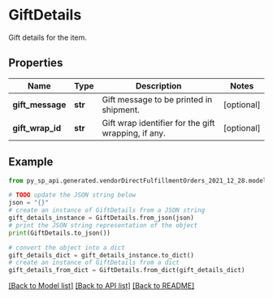 # GiftDetails

Gift details for the item.

## Properties

Name | Type | Description | Notes
------------ | ------------- | ------------- | -------------
**gift_message** | **str** | Gift message to be printed in shipment. | [optional] 
**gift_wrap_id** | **str** | Gift wrap identifier for the gift wrapping, if any. | [optional] 

## Example

```python
from py_sp_api.generated.vendorDirectFulfillmentOrders_2021_12_28.models.gift_details import GiftDetails

# TODO update the JSON string below
json = "{}"
# create an instance of GiftDetails from a JSON string
gift_details_instance = GiftDetails.from_json(json)
# print the JSON string representation of the object
print(GiftDetails.to_json())

# convert the object into a dict
gift_details_dict = gift_details_instance.to_dict()
# create an instance of GiftDetails from a dict
gift_details_from_dict = GiftDetails.from_dict(gift_details_dict)
```
[[Back to Model list]](../README.md#documentation-for-models) [[Back to API list]](../README.md#documentation-for-api-endpoints) [[Back to README]](../README.md)


